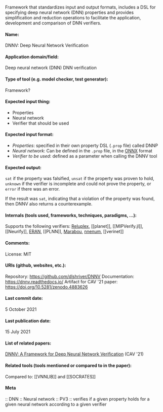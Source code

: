 Framework that standardizes input and output formats, includes a DSL for specifying deep neural network (DNN) properties and provides simplification and reduction operations to facilitate the application, development and comparison of DNN verifiers.

#### Name:
DNNV: Deep Neural Network Verification

#### Application domain/field:
Deep neural network (DNN)
DNN verification

#### Type of tool (e.g. model checker, test generator):
Framework?

#### Expected input thing:
- Properties
- Neural network
- Verifier that should be used

#### Expected input format:
- *Properties*: specified in their own property DSL (`.prop` file) called DNNP
- *Neural network*: Can be defined in the `.prop` file, in the [ONNX](../Formats/ONNX.md) format
- *Verifier to be used*: defined as a parameter when calling the DNNV tool

#### Expected output:
`sat` if the property was falsified, `unsat` if the property was proven to hold, `unknown` if the verifier is incomplete and could not prove the property, or `error` if there was an error.

If the result was `sat`, indicating that a violation of the property was found, then DNNV also returns a counterexample.

#### Internals (tools used, frameworks, techniques, paradigms, ...):
Supports the following verifiers: [Reluplex](Solvers/SMT/Reluplex.md), [[planet]], [[MIPVerify.jl]], [[Neurify]], [ERAN](ERAN.md), [[PLNN]], [Marabou](Marabou.md), [nnenum](nnenum.md), [[verinet]]

#### Comments:
License: MIT

#### URIs (github, websites, etc.):
Repository: https://github.com/dlshriver/DNNV
Documentation: https://dnnv.readthedocs.io/
Artifact for CAV '21 paper: https://doi.org/10.5281/zenodo.4883626

#### Last commit date:
5 October 2021

#### Last publication date:
15 July 2021

#### List of related papers:
[DNNV: A Framework for Deep Neural Network Verification](https://doi.org/10.1007/978-3-030-81685-8_6) (CAV '21)

#### Related tools (tools mentioned or compared to in the paper):
Compared to: [[VNNLIB]] and [[SOCRATES]]

#### Meta
:: DNN
:: Neural network
:: PV3 :: verifies if a given property holds for a given neural network according to a given verifier